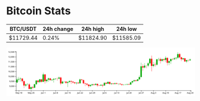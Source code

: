 # Bitcoin Stats

BTC/USDT|24h change|24h high|24h low|
|---|---|---|---|
|$11729.44|0.24%|$11824.90|$11585.09|

<img src="./chart.svg">

